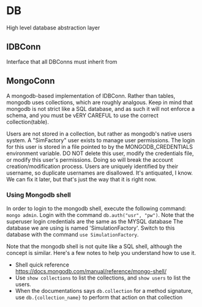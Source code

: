 # DB
High level database abstraction layer

## IDBConn
Interface that all DBConns must inherit from

## MongoConn
A mongodb-based implementation of IDBConn. Rather than tables, mongodb uses collections, which are roughly analgous. 
Keep in mind that mongodb is not strict like a SQL database, and as such it will not enforce a schema, and you must be vERY CAREFUL to use the correct collection(table).

Users are not stored in a collection, but rather as mongodb's native users system. 
A "SimFactory" user exists to manage user permissions. The login for this user is stored in a file pointed to by the MONGODB_CREDENTIALS environment variable. 
DO NOT delete this user, modify the credentials file, or modify this user's permissions. Doing so will break the account creation/modification process.
Users are uniquely identified by their username, so duplicate usernames are disallowed. It's antiquated, I know. We can fix it later, but that's just the way that it is right now.

### Using Mongodb shell
In order to login to the mongodb shell, execute the following command: `mongo admin`. Login with the command `db.auth("usr", "pw")`. Note that the superuser login credentials are the same as the MYSQL database
The database we are using is named 'SimulationFactory'. Switch to this database with the command `use SimulationFactory`.  

Note that the mongodb shell is not quite like a SQL shell, although the concept is similar. Here's a few notes to help you understand how to use it.
- Shell quick reference https://docs.mongodb.com/manual/reference/mongo-shell/
- Use `show collections`  to list the collections, and `show users` to list the users.
- When the documentations says `db.collection` for a method signature, use `db.{collection_name}` to perform that action on that collection
